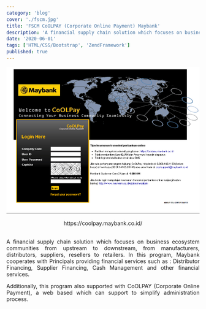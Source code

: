 ```yaml
---
category: 'blog'
cover: './fscm.jpg'
title: 'FSCM CoOLPAY (Corporate Online Payment) Maybank'
description: 'A financial supply chain solution which focuses on business ecosystem communities from upstream to downstream, from manufacturers, distributors, suppliers, resellers to retailers.'
date: '2020-06-01'
tags: ['HTML/CSS/Bootstrap', 'ZendFramework']
published: true
---
```


![fscm](./fscm.jpg)
<br>
<center>https://coolpay.maybank.co.id/</center> <br>
<p align="justify">
A financial supply chain solution which focuses on business ecosystem communities from upstream to downstream, from manufacturers, distributors, suppliers, resellers to retailers. In this program, Maybank cooperates with Principals providing financial services such as : Distributor Financing, Supplier Financing, Cash Management and other financial services.
</p>
<p align="justify">
Additionally, this program also supported with  CoOLPAY (Corporate Online Payment),  a web based which can support to simplify administration process.
